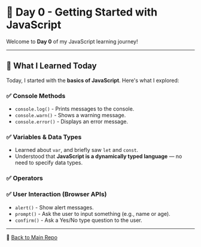 # 📘 Day 0 - Getting Started with JavaScript

Welcome to **Day 0** of my JavaScript learning journey!

---

## 🧠 What I Learned Today

Today, I started with the **basics of JavaScript**. Here's what I explored:

### ✅ Console Methods
- `console.log()` - Prints messages to the console.
- `console.warn()` - Shows a warning message.
- `console.error()` - Displays an error message.

### ✅ Variables & Data Types
- Learned about `var`, and briefly saw `let` and `const`.
- Understood that **JavaScript is a dynamically typed language** — no need to specify data types.

### ✅ Operators

### ✅ User Interaction (Browser APIs)
- `alert()` - Show alert messages.
- `prompt()` - Ask the user to input something (e.g., name or age).
- `confirm()` - Ask a Yes/No type question to the user.

---

📂 [Back to Main Repo](/README.md)
